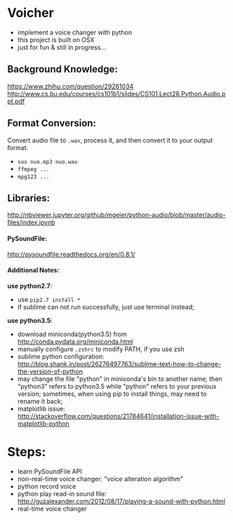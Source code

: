 # Voicher
* implement a voice changer with python
* this project is built on OSX
* just for fun & still in progress...



## Background Knowledge:
https://www.zhihu.com/question/29261034 
http://www.cs.bu.edu/courses/cs101b1/slides/CS101.Lect28.Python.Audio.ppt.pdf


## Format Conversion:
Convert audio file to `.wav`, process it, and then convert it to your output format.
* `sox nuo.mp3 nuo.wav` 
* `ffmpeg ...`
* `mpg123 ...`


## Libraries:
http://nbviewer.jupyter.org/github/mgeier/python-audio/blob/master/audio-files/index.ipynb

#### PySoundFile:
http://pysoundfile.readthedocs.org/en/0.8.1/

#### Additional Notes:

**use python2.7**:
* use `pip2.7 install *`
* if sublime can not run successfully, just use terminal instead;

**use python3.5**: 
* download miniconda(python3.5) from http://conda.pydata.org/miniconda.html
* manually configure `.zshrc` to modify PATH, if you use zsh
* sublime python configuration: http://blog.shank.in/post/26276497763/sublime-text-how-to-change-the-version-of-python
* may change the file "python" in miniconda's bin to another name, then "python3" refers to python3.5 while "python" refers to your previous version; sometimes, when using pip to install things, may need to rename it back;
* matplotlib issue: http://stackoverflow.com/questions/21784641/installation-issue-with-matplotlib-python




# Steps:
* learn PySoundFile API
* non-real-time voice changer: "voice alteration algorithm"
* python record voice
* python play read-in sound file: http://guzalexander.com/2012/08/17/playing-a-sound-with-python.html
* real-time voice changer













